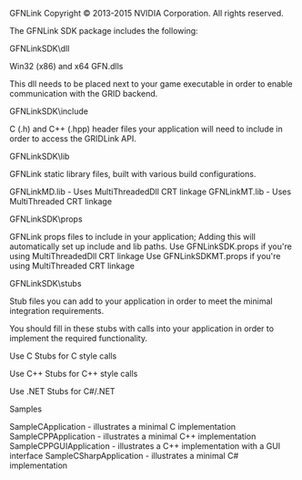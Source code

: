 GFNLink Copyright © 2013-2015 NVIDIA Corporation. All rights reserved.

The GFNLink SDK package includes the following:

GFNLinkSDK\dll

Win32 (x86) and x64 GFN.dlls

This dll needs to be placed next to your game executable in order to enable communication with the GRID backend.
  
GFNLinkSDK\include

C (.h) and C++ (.hpp) header files your application will need to include in order to access the GRIDLink API.

GFNLinkSDK\lib              

GFNLink static library files, built with various build configurations. 

GFNLinkMD.lib - Uses MultiThreadedDll CRT linkage
GFNLinkMT.lib - Uses MultiThreaded CRT linkage

GFNLinkSDK\props            

GFNLink props files to include in your application; Adding this will automatically set up include and lib paths.
Use GFNLinkSDK.props if you're using MultiThreadedDll CRT linkage
Use GFNLinkSDKMT.props if you're using MultiThreaded CRT linkage

GFNLinkSDK\stubs

Stub files you can add to your application in order to meet the minimal integration requirements.

You should fill in these stubs with calls into your application in order to implement the required functionality.

Use C Stubs for C style calls

Use C++ Stubs for C++ style calls

Use .NET Stubs for C#/.NET

Samples

SampleCApplication - illustrates a minimal C implementation
SampleCPPApplication - illustrates a minimal C++ implementation
SampleCPPGUIApplication - illustrates a C++ implementation with a GUI interface
SampleCSharpApplication - illustrates a minimal C# implementation 
